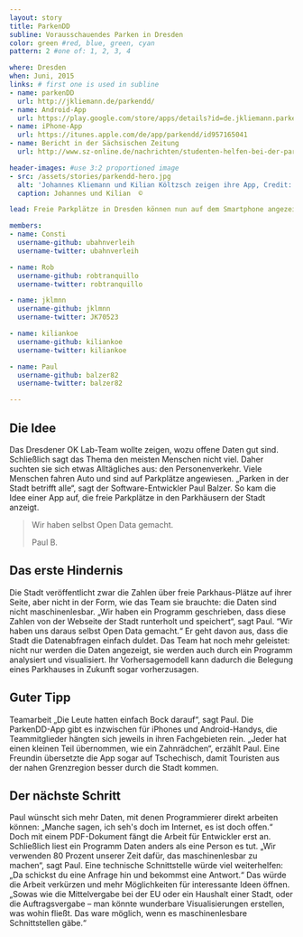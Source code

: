 ```yaml
---
layout: story
title: ParkenDD 
subline: Vorausschauendes Parken in Dresden
color: green #red, blue, green, cyan
pattern: 2 #one of: 1, 2, 3, 4 

where: Dresden
when: Juni, 2015
links: # first one is used in subline
- name: parkenDD
  url: http://jkliemann.de/parkendd/
- name: Android-App
  url: https://play.google.com/store/apps/details?id=de.jkliemann.parkendd
- name: iPhone-App
  url: https://itunes.apple.com/de/app/parkendd/id957165041
- name: Bericht in der Sächsischen Zeitung
  url: http://www.sz-online.de/nachrichten/studenten-helfen-bei-der-parkplatzsuche-3128007.html

header-images: #use 3:2 proportioned image
- src: /assets/stories/parkendd-hero.jpg
  alt: 'Johannes Kliemann und Kilian Költzsch zeigen ihre App, Credit: ...'
  caption: Johannes und Kilian  © 

lead: Freie Parkplätze in Dresden können nun auf dem Smartphone angezeigt werden. Das OK Lab von Dresden wollte damit zeigen, wie man mit öffentlichen Daten den Alltag erleichtern kann. Ihre App kann inzwischen sogar Parkmöglichkeiten Monate im Voraus vorhersagen. Das Geheimnis? Teamwork!

members:
- name: Consti
  username-github: ubahnverleih
  username-twitter: ubahnverleih

- name: Rob
  username-github: robtranquillo
  username-twitter: robtranquillo

- name: jklmnn
  username-github: jklmnn
  username-twitter: JK70523

- name: kiliankoe
  username-github: kiliankoe
  username-twitter: kiliankoe

- name: Paul
  username-github: balzer82
  username-twitter: balzer82

---
```


## Die Idee 
Das Dresdener OK Lab-Team wollte zeigen, wozu offene Daten gut sind. Schließlich sagt das Thema den meisten Menschen nicht viel. Daher suchten sie sich etwas Alltägliches aus: den Personenverkehr.
Viele Menschen fahren Auto und sind auf Parkplätze angewiesen. „Parken in der Stadt betrifft alle“, sagt der Software-Entwickler Paul Balzer. So kam die Idee einer App auf, die freie Parkplätze in den Parkhäusern der Stadt anzeigt.

<blockquote>
  <p>Wir haben selbst Open Data gemacht.</p>
  <footer>Paul B.</footer>
</blockquote>


## Das erste Hindernis 
Die Stadt veröffentlicht zwar die Zahlen über freie Parkhaus-Plätze auf ihrer Seite, aber nicht in der Form, wie das Team sie brauchte: die Daten sind nicht maschinenlesbar. „Wir haben ein Programm geschrieben, dass diese Zahlen von der Webseite der Stadt runterholt und speichert“, sagt Paul. “Wir haben uns daraus selbst Open Data gemacht.“ Er geht davon aus, dass die Stadt die Datenabfragen einfach duldet. Das Team hat noch mehr geleistet: nicht nur werden die Daten angezeigt, sie werden auch durch ein Programm analysiert und visualisiert. Ihr Vorhersagemodell kann dadurch die Belegung eines Parkhauses in Zukunft sogar vorherzusagen.

## Guter Tipp
Teamarbeit „Die Leute hatten einfach Bock darauf“, sagt Paul. Die ParkenDD-App gibt es inzwischen für iPhones und Android-Handys, die Teammitglieder hängten sich jeweils in ihren Fachgebieten rein. „Jeder hat einen kleinen Teil übernommen, wie ein Zahnrädchen“, erzählt Paul. Eine Freundin übersetzte die App sogar auf Tschechisch, damit Touristen aus der nahen Grenzregion besser durch die Stadt kommen.

## Der nächste Schritt
Paul wünscht sich mehr Daten, mit denen Programmierer direkt arbeiten können: „Manche sagen, ich seh's doch im Internet, es ist doch offen.“ Doch mit einem PDF-Dokument fängt die Arbeit für Entwickler erst an. Schließlich liest ein Programm Daten anders als eine Person es tut. „Wir verwenden 80 Prozent unserer Zeit dafür, das maschinenlesbar zu machen“, sagt Paul. Eine technische Schnittstelle würde viel weiterhelfen: „Da schickst du eine Anfrage hin und bekommst eine Antwort.“
Das würde die Arbeit verkürzen und mehr Möglichkeiten für interessante Ideen öffnen. „Sowas wie die Mittelvergabe bei der EU oder ein Haushalt einer Stadt, oder die Auftragsvergabe – man könnte wunderbare Visualisierungen erstellen, was wohin fließt. Das ware möglich, wenn es maschinenlesbare Schnittstellen gäbe.“